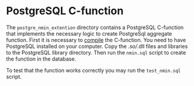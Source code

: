 # PostgreSQL C-function

The `postgre_nmin_extention` directory contains a PostgreSQL C-function that implements the necessary logic to create PostgreSql aggregate function.
First it is necessary to [compile](https://www.postgresql.org/docs/current/xfunc-c.html) the C-function. 
You need to have PostgreSQL installed on your computer. 
Copy the *.so/*.dll files and libraries to the PostgreSQL library directory. 
Then run the `nmin.sql` script to create the function in the database.

To test that the function works correctly you may run the `test_nmin.sql` script.

